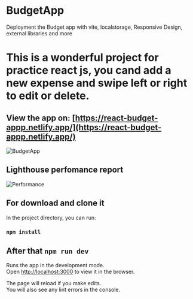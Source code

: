 # BudgetApp
Deployment the Budget app with vite, localstorage, Responsive Design, external libraries and more

# This is a wonderful project for practice react js, you cand add a new expense and swipe left or right to edit or delete.

## View the app on: [https://react-budget-appp.netlify.app/](https://react-budget-appp.netlify.app/)

![BudgetApp](https://user-images.githubusercontent.com/45151760/154769215-167d1205-05dd-41c8-a2d4-3d940a28c564.png)

## Lighthouse perfomance report

![Performance](https://user-images.githubusercontent.com/45151760/154769369-8191d3be-8b73-42db-bc56-98ed415c670f.png)


## For download and clone it

In the project directory, you can run:

### `npm install`

## After that `npm run dev`

Runs the app in the development mode.<br />
Open [http://localhost:3000](http://localhost:3000) to view it in the browser.

The page will reload if you make edits.<br />
You will also see any lint errors in the console.

